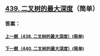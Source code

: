 ## [439. 二叉树的最大深度](https://leetcode-cn.com/problems/merge-two-sorted-lists/)（简单）





### 答案：



#### [上一题（438. 二叉树的最大深度）(简单)](https://github.com/sdwwld/leetCode/blob/master/src/main/java/com/wld/java/leetcode/leetCode0438.md)

#### [下一题（440. 二叉树的最大深度）(简单)](https://github.com/sdwwld/leetCode/blob/master/src/main/java/com/wld/java/leetcode/leetCode0440.md)